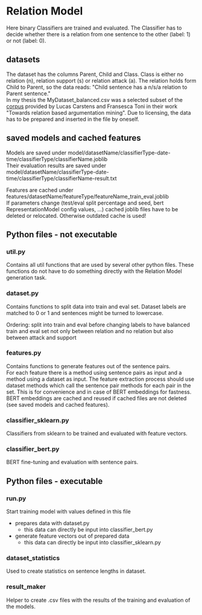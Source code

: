 # Relation Model
Here binary Classifiers are trained and evaluated. The Classifier has to decide whether there is a relation
from one sentence to the other (label: 1) or not (label: 0).

## datasets
The dataset has the columns Parent, Child and Class. Class is either no relation (n), relation support (s) or relation attack (a).
The relation holds form Child to Parent, so the data reads: "Child sentence has a n/s/a relation to Parent sentence."  
In my thesis the MyDataset_balanced.csv was a selected subset of the [corpus](https://www.doc.ic.ac.uk/~ft/softwareArg.html) provided by Lucas Carstens and Fransesca Toni in their work "Towards relation based argumentation mining".
Due to licensing, the data has to be prepared and inserted in the file by oneself.

## saved models and cached features
Models are saved under model/datasetName/classifierType-date-time/classifierType/classifierName.joblib  
Their evaluation results are saved under model/datasetName/classifierType-date-time/classifierType/classifierName-result.txt

Features are cached under features/datasetName/featureType/featureName_train_eval.joblib  
If parameters change (test/eval split percentage and seed, bert RepresentationModel config values, ...) cached joblib files have
to be deleted or relocated. Otherwise outdated cache is used!

## Python files - not executable
### util.py
Contains all util functions that are used by several other python files. These functions do not have to do something directly
with the Relation Model generation task.

### dataset.py
Contains functions to split data into train and eval set. Dataset labels are matched to 0 or 1 and sentences might be
turned to lowercase.

Ordering: split into train and eval before changing labels to have balanced train and eval set not only between relation
and no relation but also between attack and support 

### features.py
Contains functions to generate features out of the sentence pairs.  
For each feature there is a method using sentence pairs as input and a method using a dataset as input.
The feature extraction process should use dataset methods which call the sentence pair methods for each pair in the set.
This is for convenience and in case of BERT embeddings for fastness.  
BERT embeddings are cached and reused if cached files are not deleted (see saved models and cached features).

### classifier_sklearn.py
Classifiers from sklearn to be trained and evaluated with feature vectors.

### classifier_bert.py
BERT fine-tuning and evaluation with sentence pairs.


## Python files - executable
### run.py
Start training model with values defined in this file
* prepares data with dataset.py
    * this data can directly be input into classifier_bert.py
* generate feature vectors out of prepared data
    * this data can directly be input into classifier_sklearn.py
    
### dataset_statistics
Used to create statistics on sentence lengths in dataset.

### result_maker
Helper to create .csv files with the results of the training and evaluation of the models. 

